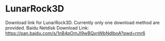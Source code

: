 # LunarRock3D
Download link for LunarRock3D. Currently only one download method are provided.
Baidu Netdisk Download Link: https://pan.baidu.com/s/1nB4pOmJI9wBQxnWbNdIboA?pwd=rmr6 
